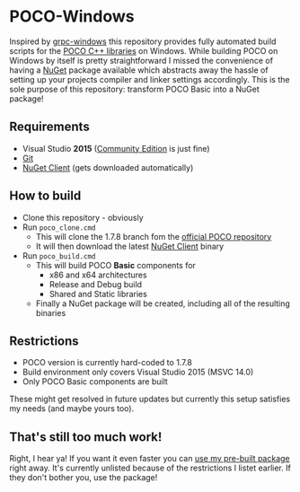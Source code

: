 # POCO-Windows
Inspired by [grpc-windows](https://github.com/plasticbox/grpc-windows) this repository provides fully automated build scripts for the [POCO C++ libraries](https://pocoproject.org/) on Windows. While building POCO on Windows by itself is pretty straightforward I missed the convenience of having a [NuGet](https://www.nuget.org/) package available which abstracts away the hassle of setting up your projects compiler and linker settings accordingly. This is the sole purpose of this repository: transform POCO Basic into a NuGet package!

## Requirements
 * Visual Studio **2015** ([Community Edition](https://go.microsoft.com/fwlink/p/?LinkId=534599) is just fine)
 * [Git](https://git-scm.com/)
 * [NuGet Client](https://dist.nuget.org/index.html) (gets downloaded automatically)
 
## How to build
 * Clone this repository - obviously
 * Run `poco_clone.cmd`
   * This will clone the 1.7.8 branch fom the [official POCO repository](https://github.com/pocoproject/)
   * It will then download the latest [NuGet Client](https://dist.nuget.org/index.html) binary
 * Run `poco_build.cmd`
   * This will build POCO **Basic** components for
     * x86 and x64 architectures
     * Release and Debug build
     * Shared and Static libraries
   * Finally a NuGet package will be created, including all of the resulting binaries
   
 ## Restrictions
  * POCO version is currently hard-coded to 1.7.8
  * Build environment only covers Visual Studio 2015 (MSVC 14.0)
  * Only POCO Basic components are built
  
 These might get resolved in future updates but currently this setup satisfies my needs (and maybe yours too).
 
 ## That's still too much work!
 Right, I hear ya! If you want it even faster you can [use my pre-built package](https://www.nuget.org/packages/poco-basic-windows-v140/) right away. It's currently unlisted because of the restrictions I listet earlier. If they don't bother you, use the package!
